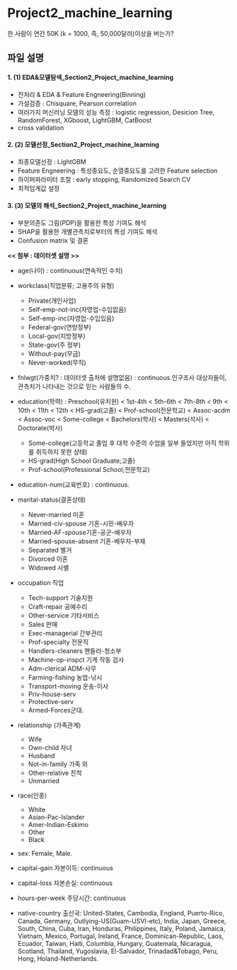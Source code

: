 # Project2_machine_learning
한 사람이 연간 50K (k = 1000, 즉, 50,000달러)이상을 버는가?    


## 파일 설명

#### 1. (1) EDA&모델탐색_Section2_Project_machine_learning
  - 전처리 & EDA & Feature Engneering(Binning)
  - 가설검증 : Chisquare, Pearson correlation
  - 여러가지 머신러닝 모델의 성능 측정 : logistic regression, Desicion Tree, RandomForest, XGboost, LightGBM, CatBoost
  - cross validation  
 
#### 2. (2) 모델선정_Section2_Project_machine_learning
  - 최종모델선정 : LightGBM
  - Feature Engneering : 특성중요도, 순열중요도를 고려한 Feature selection
  - 하이퍼파라미터 조절 : early stopping, Randomized Search CV
  - 최적임계값 설정  
 
#### 3. (3) 모델의 해석_Section2_Project_machine_learning
  - 부분의존도 그림(PDP)을 활용한 특성 기여도 해석
  - SHAP을 활용한 개별관측치로부터의 특성 기여도 해석
  - Confusion matrix 및 결론    

**<< 첨부 : 데이터셋 설명  >>**
- age(나이) : continuous(연속적인 수치)

- workclass(직업분류; 고용주의 유형)
    - Private(개인사업)
    - Self-emp-not-inc(자영업-수입없음) 
    - Self-emp-inc(자영업-수입있음)
    - Federal-gov(연방정부)
    - Local-gov(지방정부)
    - State-gov(주 정부)
    - Without-pay(무급)
    - Never-worked(무직)
- fnlwgt(가중치? : 데이터셋 출처에 설명없음) : continuous.인구조사 대상자들이,  관측치가 나타내는 것으로 믿는 사람들의 수.

- education(학력) : Preschool(유치원) < 1st-4th < 5th-6th < 7th-8th < 9th < 10th < 11th < 12th < HS-grad(고졸) < Prof-school(전문학교) < Assoc-acdm < Assoc-voc < Some-college < Bachelors(학사) < Masters(석사) < Doctorate(박사)
    - Some-college(고등학교 졸업 후 대학 수준의 수업을 일부 들었지만 아직 학위를 취득하지 못한 상태)
    - HS-grad(High School Graduate;고졸)
    - Prof-school(Professional School;전문학교) 

- education-num(교육번호) : continuous.

- marital-status(결혼상태)
    - Never-married 미혼
    - Married-civ-spouse 기혼-시민-배우자
    - Married-AF-spouse기혼-공군-배우자
    - Married-spouse-absent 기혼-배우자-부재
    - Separated 별거
    - Divorced 이혼
    - Widowed 사별
    
- occupation 직업
    - Tech-support 기술지원
    - Craft-repair 공예수리
    - Other-service 기타서비스
    - Sales 판매
    - Exec-managerial 간부관리
    - Prof-specialty 전문직
    - Handlers-cleaners 핸들러-청소부
    - Machine-op-inspct 기계 작동 검사
    - Adm-clerical ADM-사무
    - Farming-fishing 농업-낚시
    - Transport-moving 운송-이사
    - Priv-house-serv
    - Protective-serv
    - Armed-Forces군대.

- relationship (가족관계)
    - Wife
    - Own-child 자녀
    - Husband
    - Not-in-family 가족 외
    - Other-relative 친척
    - Unmarried

- race(인종)
    - White
    - Asian-Pac-Islander
    - Amer-Indian-Eskimo
    - Other
    - Black

- sex: Female, Male.

- capital-gain 자본이득: continuous
- capital-loss 자본손실: continuous
- hours-per-week 주당시간: continuous
- native-country 출신국: United-States, Cambodia, England, Puerto-Rico, Canada, Germany, Outlying-US(Guam-USVI-etc), India, Japan, Greece, South, China, Cuba, Iran, Honduras, Philippines, Italy, Poland, Jamaica, Vietnam, Mexico, Portugal, Ireland, France, Dominican-Republic, Laos, Ecuador, Taiwan, Haiti, Columbia, Hungary, Guatemala, Nicaragua, Scotland, Thailand, Yugoslavia, El-Salvador, Trinadad&Tobago, Peru, Hong, Holand-Netherlands.
